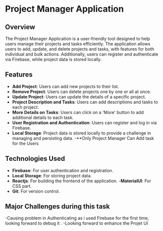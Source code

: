 # Project Manager Application

## Overview

The Project Manager Application is a user-friendly tool designed to help users manage their projects and tasks efficiently. The application allows users to add, update, and delete projects and tasks, with features for both individual and bulk actions. Additionally, users can register and authenticate via Firebase, while project data is stored locally.

## Features

- **Add Project**: Users can add new projects to their list.
- **Remove Project**: Users can delete projects one by one or all at once.
- **Update Project**: Users can update the details of a specific project.
- **Project Description and Tasks**: Users can add descriptions and tasks to each project.
- **More Details on Tasks**: Users can click on a 'More' button to add additional details to each task.
- **User Registration and Authentication**: Users can register and log in via Firebase.
- **Local Storage**: Project data is stored locally to provide a challenge in managing and persisting data.
-**Only Project Manager Can Add task for the Users

## Technologies Used

- **Firebase**: For user authentication and registration.
- **Local Storage**: For storing project data.
- **Reactjs**: For building the frontend of the application.
-**MaterialUI**: For CSS part.
- **Git**: For version control.

## Major Challenges during this task
-Causing problem in Authenticating as i used Firebase for the first time, looking forward to debug it .
-Looking forward to enhance the Projet UI



